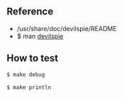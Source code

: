 

## Reference

* /usr/share/doc/devilspie/README
* $ man [devilspie](http://manpages.ubuntu.com/manpages/bionic/en/man1/devilspie.1.html)


## How to test

``` sh
$ make debug
```

``` sh
$ make println
```
